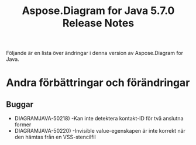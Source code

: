 ﻿---
title: Aspose.Diagram for Java 5.7.0 Release Notes
type: docs
weight: 30
url: /sv/java/aspose-diagram-for-java-5-7-0-release-notes/
---
Följande är en lista över ändringar i denna version av Aspose.Diagram for Java.
# **Andra förbättringar och förändringar**
## **Buggar**
- DIAGRAMJAVA-50218) -Kan inte detektera kontakt-ID för två anslutna former
- DIAGRAMJAVA-50220) -Invisible value-egenskapen är inte korrekt när den hämtas från en VSS-stencilfil
